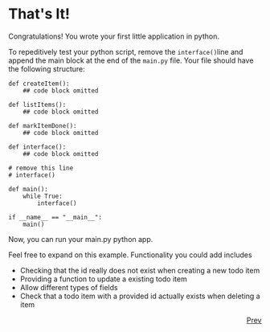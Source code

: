 # That's It!

Congratulations! You wrote your first little application in python.

To repeditively test your python script, remove the ```interface()```line and append the main block at the end of the `main.py` file. Your file should have the following structure:

```python3
def createItem():
    ## code block omitted

def listItems():
    ## code block omitted

def markItemDone():
    ## code block omitted

def interface():
    ## code block omitted

# remove this line
# interface() 

def main():
    while True:
        interface()

if __name__ == "__main__":
    main() 
```

Now, you can run your main.py python app.

Feel free to expand on this example. Functionality you could add includes

* Checking that the id really does not exist when creating a new todo item
* Providing a function to update a existing todo item
* Allow different types of fields
* Check that a todo item with a provided id actually exists when deleting a item

<div align="right">

   [Prev](done.md)

</div>
